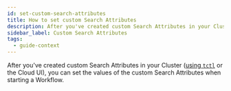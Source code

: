 ```yaml
---
id: set-custom-search-attributes
title: How to set custom Search Attributes
description: After you've created custom Search Attributes in your Cluster (using `tctl` or the Cloud UI), you can set the values of the custom Search Attributes when starting a Workflow.
sidebar_label: Custom Search Attributes
tags:
  - guide-context
---
```


After you've created custom Search Attributes in your Cluster ([using `tctl`](/tctl/how-to-add-a-custom-search-attribute-to-a-cluster-using-tctl/) or the Cloud UI), you can set the values of the custom Search Attributes when starting a Workflow.

